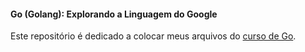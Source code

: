 #### Go (Golang): Explorando a Linguagem do Google

Este repositório é dedicado a colocar meus arquivos do [curso de Go](https://www.udemy.com/share/101u1w3@dZnuxVdvShokT5vLGI75dIWVtbtwGDPRZ-pvKb6edifayQdZFOEvm3v3RcZUFQY7uA==/).
